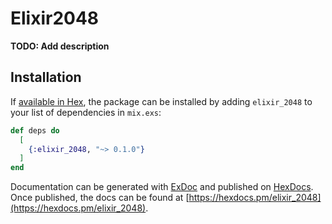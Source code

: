 # Elixir2048

**TODO: Add description**

## Installation

If [available in Hex](https://hex.pm/docs/publish), the package can be installed
by adding `elixir_2048` to your list of dependencies in `mix.exs`:

```elixir
def deps do
  [
    {:elixir_2048, "~> 0.1.0"}
  ]
end
```

Documentation can be generated with [ExDoc](https://github.com/elixir-lang/ex_doc)
and published on [HexDocs](https://hexdocs.pm). Once published, the docs can
be found at [https://hexdocs.pm/elixir_2048](https://hexdocs.pm/elixir_2048).

